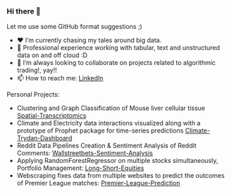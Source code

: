 ### Hi there 👋

Let me use some GitHub format suggestions ;)

- ♥️ I’m currently chasing my tales around big data.
- 🎯 Professional experience working with tabular, text and unstructured data on and off cloud :D
- 👯 I’m always looking to collaborate on projects related to algorithmic trading!, yay!!
- 📫 How to reach me: [LinkedIn](https://www.linkedin.com/in/yaswanthbangaru/)


Personal Projects:

- Clustering and Graph Classification of Mouse liver cellular tissue [Spatial-Transcriptomics](https://github.com/ybangaru/GeneNetworks)
- Climate and Electricity data interactions visualized along with a prototype of Prophet package for time-series predictions [Climate-Trydan-Dashboard](https://github.com/ybangaru/climate-trydan)
- Reddit Data Pipelines Creation & Sentiment Analysis of Reddit Comments: [Wallstreetbets-Sentiment-Analysis](https://github.com/ybangaru/wallstreetbets-sentiment-analysis)
- Applying RandomForestRegressor on multiple stocks simultaneously, Portfolio Management: [Long-Short-Equities](https://github.com/ybangaru/long-short-equities)
- Webscraping fixes data from multiple websites to predict the outcomes of Premier League matches: [Premier-League-Prediction](https://github.com/ybangaru/premier-league)
